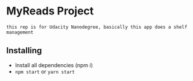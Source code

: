 # MyReads Project
    this rep is for Udacity Nanodegree, basically this app does a shelf management

## Installing
* Install all dependencies (npm i)
* `npm start` or `yarn start`
